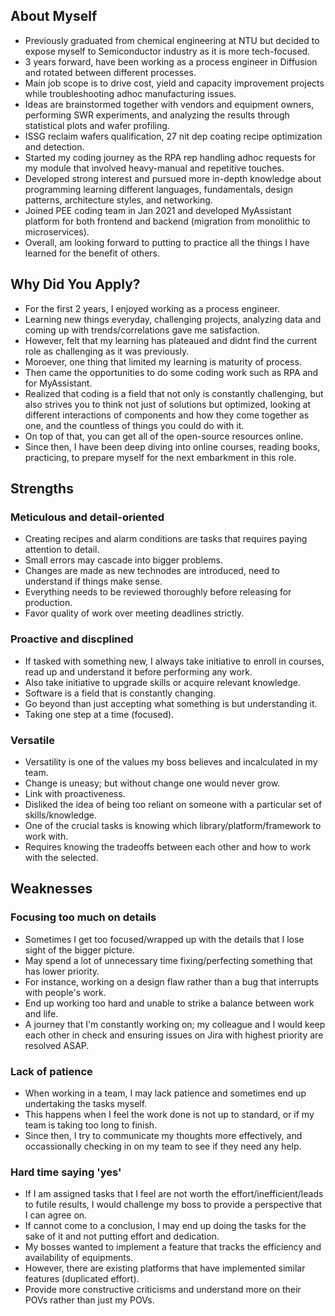 ## About Myself

- Previously graduated from chemical engineering at NTU but decided to expose myself to Semiconductor industry as it is more tech-focused.
- 3 years forward, have been working as a process engineer in Diffusion and rotated between different processes.
- Main job scope is to drive cost, yield and capacity improvement projects while troubleshooting adhoc manufacturing issues.
- Ideas are brainstormed together with vendors and equipment owners, performing SWR experiments, and analyzing the results through statistical plots and wafer profiling.
- ISSG reclaim wafers qualification, 27 nit dep coating recipe optimization and detection.
- Started my coding journey as the RPA rep handling adhoc requests for my module that involved heavy-manual and repetitive touches.
- Developed strong interest and pursued more in-depth knowledge about programming learning different languages, fundamentals, design patterns, architecture styles, and networking.
- Joined PEE coding team in Jan 2021 and developed MyAssistant platform for both frontend and backend (migration from monolithic to microservices).
- Overall, am looking forward to putting to practice all the things I have learned for the benefit of others.

## Why Did You Apply?

- For the first 2 years, I enjoyed working as a process engineer.
- Learning new things everyday, challenging projects, analyzing data and coming up with trends/correlations gave me satisfaction.
- However, felt that my learning has plateaued and didnt find the current role as challenging as it was previously.
- Moroever, one thing that limited my learning is maturity of process.
- Then came the opportunities to do some coding work such as RPA and for MyAssistant.
- Realized that coding is a field that not only is constantly challenging, but also strives you to think not just of solutions but optimized, looking at different interactions of components and how they come together as one, and the countless of things you could do with it.
- On top of that, you can get all of the open-source resources online.
- Since then, I have been deep diving into online courses, reading books, practicing, to prepare myself for the next embarkment in this role.

## Strengths

### Meticulous and detail-oriented

- Creating recipes and alarm conditions are tasks that requires paying attention to detail.
- Small errors may cascade into bigger problems.
- Changes are made as new technodes are introduced, need to understand if things make sense.
- Everything needs to be reviewed thoroughly before releasing for production.
- Favor quality of work over meeting deadlines strictly.

### Proactive and discplined

- If tasked with something new, I always take initiative to enroll in courses, read up and understand it before performing any work.
- Also take initiative to upgrade skills or acquire relevant knowledge.
- Software is a field that is constantly changing.
- Go beyond than just accepting what something is but understanding it.
- Taking one step at a time (focused).

### Versatile

- Versatility is one of the values my boss believes and incalculated in my team.
- Change is uneasy; but without change one would never grow.
- Link with proactiveness.
- Disliked the idea of being too reliant on someone with a particular set of skills/knowledge.
- One of the crucial tasks is knowing which library/platform/framework to work with.
- Requires knowing the tradeoffs between each other and how to work with the selected.

## Weaknesses

### Focusing too much on details

- Sometimes I get too focused/wrapped up with the details that I lose sight of the bigger picture.
- May spend a lot of unnecessary time fixing/perfecting something that has lower priority.
- For instance, working on a design flaw rather than a bug that interrupts with people's work.
- End up working too hard and unable to strike a balance between work and life.
- A journey that I'm constantly working on; my colleague and I would keep each other in check and ensuring issues on Jira with highest priority are resolved ASAP.

### Lack of patience

- When working in a team, I may lack patience and sometimes end up undertaking the tasks myself.
- This happens when I feel the work done is not up to standard, or if my team is taking too long to finish.
- Since then, I try to communicate my thoughts more effectively, and occassionally checking in on my team to see if they need any help.

### Hard time saying 'yes'

- If I am assigned tasks that I feel are not worth the effort/inefficient/leads to futile results, I would challenge my boss to provide a perspective that I can agree on.
- If cannot come to a conclusion, I may end up doing the tasks for the sake of it and not putting effort and dedication.
- My bosses wanted to implement a feature that tracks the efficiency and availability of equipments.
- However, there are existing platforms that have implemented similar features (duplicated effort).
- Provide more constructive criticisms and understand more on their POVs rather than just my POVs.
